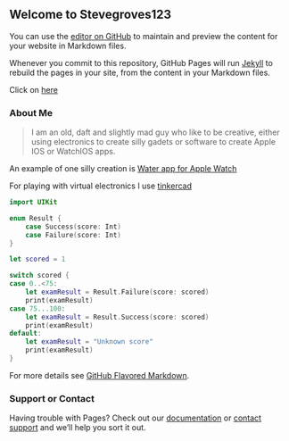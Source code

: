 ## Welcome to Stevegroves123

You can use the [editor on GitHub](https://github.com/stevegroves123/stevegroves123.github.io/edit/main/index.md) to maintain and preview the content for your website in Markdown files.

Whenever you commit to this repository, GitHub Pages will run [Jekyll](https://jekyllrb.com/) to rebuild the pages in your site, from the content in your Markdown files.

Click on [here](https://github.com/stevegroves123/stevegroves123.github.io/blob/main/json/tesco.json)

### About Me

> I am an old, daft and slightly mad guy who like to be creative, 
> either using electronics to create silly gadets or software to create Apple IOS or WatchIOS apps.

An example of one silly creation is [Water app for Apple Watch](https://github.com/stevegroves123/WaterLog)

For playing with virtual electronics I use [tinkercad](https://www.tinkercad.com/login)

```swift
import UIKit

enum Result {
    case Success(score: Int)
    case Failure(score: Int)
}

let scored = 1

switch scored {
case 0..<75:
    let examResult = Result.Failure(score: scored)
    print(examResult)
case 75...100:
    let examResult = Result.Success(score: scored)
    print(examResult)
default:
    let examResult = "Unknown score"
    print(examResult)
}
```

For more details see [GitHub Flavored Markdown](https://guides.github.com/features/mastering-markdown/).

### Support or Contact

Having trouble with Pages? Check out our [documentation](https://docs.github.com/categories/github-pages-basics/) or [contact support](https://github.com/contact) and we’ll help you sort it out.
